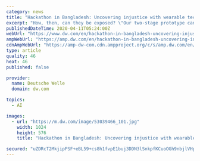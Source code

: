 ```yaml
---
category: news
title: "Hackathon in Bangladesh: Uncovering injustice with wearable tech and artificial intelligence"
excerpt: "How, then, can they be exposed? \"Our two-stage prototype can verify large amounts of data within seconds using artificial intelligence,\" explained Hossain Mohammad Nazzar from the \"Fake Busters\" team. The algorithm first learns to recognize certain patterns in fake messages, such as the choice of words in headlines, texts, links or comments."
publishedDateTime: 2020-04-11T05:24:00Z
webUrl: "https://www.dw.com/en/hackathon-in-bangladesh-uncovering-injustice-with-wearable-tech-and-artificial-intelligence/a-53072599"
ampWebUrl: "https://amp.dw.com/en/hackathon-in-bangladesh-uncovering-injustice-with-wearable-tech-and-artificial-intelligence/a-53072599"
cdnAmpWebUrl: "https://amp-dw-com.cdn.ampproject.org/c/s/amp.dw.com/en/hackathon-in-bangladesh-uncovering-injustice-with-wearable-tech-and-artificial-intelligence/a-53072599"
type: article
quality: 46
heat: 46
published: false

provider:
  name: Deutsche Welle
  domain: dw.com

topics:
  - AI

images:
  - url: "https://m.dw.com/image/53039466_101.jpg"
    width: 1024
    height: 576
    title: "Hackathon in Bangladesh: Uncovering injustice with wearable tech and artificial intelligence"

secured: "uZDRcT2MkjipPSF+eBL59+cs8h1fvpE1buj3DDN3lSnkpfKCuoOGh9nbjlVHpvXlyrOCpMlB6Lkz02DWfiKPm/OeGACDCOZDGRTi8xs1/N48/JzfpqWy2ahDfu/7OXB8Wz6LUIJjQchAVmojJFoVJUXNIl2qHnn0ZCXY4PPxiSVqJ3sEQ3O137+x6eapEF15ptU1kIVyYCfQyWfS+hGGUEreV15SaT5zChnOVg+iGwPuZEz7tbPKkvoyzRdA2ct73T3c60HYafl5AISRAWBwOyIXBXtiRWPmExq2rxJuCe/MY9aLWjvZbHry7nKeeDGd;O2ZwrtB8947m3iWh3iIorQ=="
---
```


